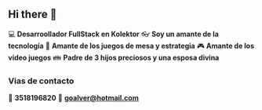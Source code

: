 ## Hi there 👋

:computer: **Desarroollador FullStack en Kolektor**
:eyeglasses: **Soy un amante de la tecnología**
:game_die: **Amante de los juegos de mesa y estrategia**
:video_game: **Amante de los video juegos**
:family: **Padre de 3 hijos preciosos y una esposa divina**

### Vias de contacto

:calling: **3518196820**
:email: **goalver@hotmail.com**
